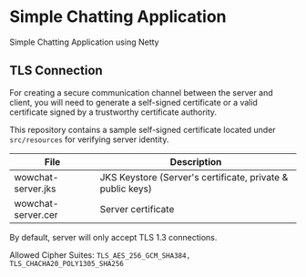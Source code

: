 # Simple Chatting Application

Simple Chatting Application using Netty

## TLS Connection
For creating a secure communication channel between the server and client, you will need to generate a self-signed certificate or a valid certificate signed by
a trustworthy certificate authority.

This repository contains a sample self-signed certificate located under `src/resources` for verifying server identity.


| File      | Description       |
| ----------- | ----------- |
| wowchat-server.jks      | JKS Keystore (Server's certificate, private & public keys)|
| wowchat-server.cer      | Server certificate     |

By default, server will only accept TLS 1.3 connections.

Allowed Cipher Suites: `TLS_AES_256_GCM_SHA384, TLS_CHACHA20_POLY1305_SHA256`
